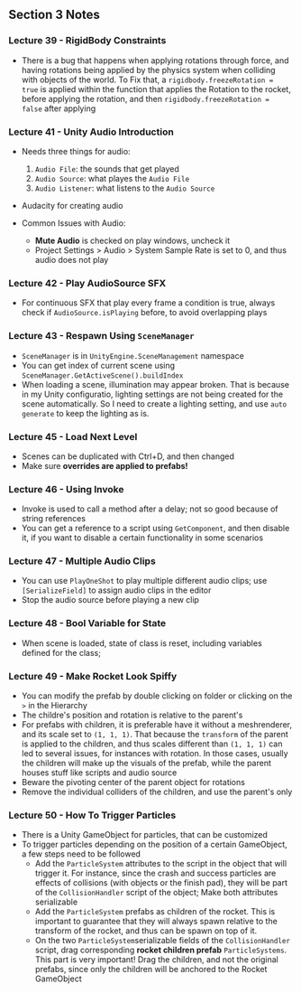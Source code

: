 ## Section 3 Notes

### Lecture 39 - RigidBody Constraints

- There is a bug that happens when applying rotations through force, and having rotations being applied by the physics system when colliding with objects of the world. To Fix that, a `rigidbody.freezeRotation = true` is applied within the function that applies the Rotation to the rocket, before applying the rotation, and then `rigidbody.freezeRotation = false` after applying

### Lecture 41 - Unity Audio Introduction

- Needs three things for audio:
    1. `Audio File`: the sounds that get played
    2. `Audio Source`: what playes the `Audio File`
    3. `Audio Listener`: what listens to the `Audio Source`

- Audacity for creating audio

- Common Issues with Audio:
    - **Mute Audio** is checked on  play windows, uncheck it
    - Project Settings > Audio > System Sample Rate is set to 0, and thus audio does not play

### Lecture 42 - Play AudioSource SFX

- For continuous SFX that play every frame a condition is true, always check if `AudioSource.isPlaying` before, to avoid overlapping plays

### Lecture 43 - Respawn Using `SceneManager`

- `SceneManager` is in `UnityEngine.SceneManagement` namespace
- You can get index of current scene using `SceneManager.GetActiveScene().buildIndex`
- When loading a scene, illumination may appear broken. That is because in my Unity configuratio, lighting settings are not being created for the scene automatically. So I need to create a lighting setting, and use `auto generate` to keep the lighting as is.

### Lecture 45 - Load Next Level

- Scenes can be duplicated with Ctrl+D, and then changed
- Make sure **overrides are applied to prefabs!**

### Lecture 46 - Using Invoke

- Invoke is used to call a method after a delay; not so good because of string references
- You can get a reference to a script using `GetComponent`, and then disable it, if you want
to disable a certain functionality in some scenarios

### Lecture 47 - Multiple Audio Clips

- You can use `PlayOneShot` to play multiple different audio clips; use `[SerializeField]` to assign audio clips in the editor
- Stop the audio source before playing a new clip

### Lecture 48 - Bool Variable for State

- When scene is loaded, state of class is reset, including variables defined for the class;

### Lecture 49 - Make Rocket Look Spiffy

- You can modify the prefab by double clicking on folder or clicking on the `>` in the Hierarchy
- The childre's position and rotation is relative to the parent's
- For prefabs with children, it is preferable have it without a meshrenderer, and its scale set to `(1, 1, 1)`. That because the `transform` of the parent is applied to the children, and thus scales different than `(1, 1, 1)` can led to several issues, for instances with rotation. In those cases, usually the children will make up the visuals of the prefab, while the parent houses stuff like scripts and audio source
- Beware the pivoting center of the parent object for rotations
- Remove the individual colliders of the children, and use the parent's only

### Lecture 50 - How To Trigger Particles

- There is a Unity GameObject for particles, that can be customized
- To trigger particles depending on the position of a certain GameObject, a few steps need to be followed
    - Add the `ParticleSystem` attributes to the script in the object that will trigger it. For instance, since the crash and success particles are effects of collisions (with objects or the finish pad), they will be part of the `CollisionHandler` script of the object; Make both attributes serializable
    - Add the `ParticleSystem` prefabs as children of the rocket. This is important to guarantee that they will always spawn relative to the transform of the rocket, and thus can be spawn on top of it.
    - On the two `ParticleSystem`serializable fields of the `CollisionHandler` script, drag corresponding **rocket children prefab** `ParticleSystems`. This part is very important! Drag the children, and not the original prefabs, since only the children will be anchored to the Rocket GameObject